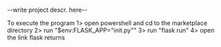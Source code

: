 --write project descr. here--

To execute the program
1> open powershell and cd to the marketplace directory
2> run "$env:FLASK_APP="init.py""
3> run "flask run"
4> open the link flask returns
